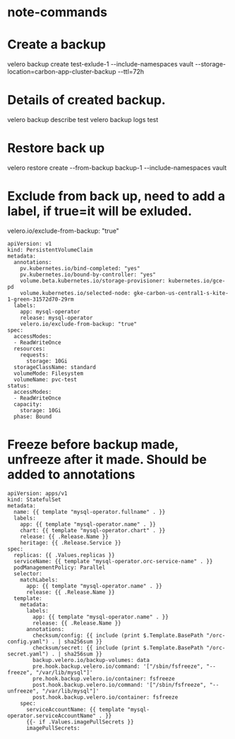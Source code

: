 # note-commands

# Create a backup 
velero backup create test-exlude-1 --include-namespaces vault --storage-location=carbon-app-cluster-backup --ttl=72h

# Details of created backup. 
velero backup describe test 
velero backup logs test 

# Restore back up  
velero restore create --from-backup backup-1 --include-namespaces vault

# Exclude from back up, need to add a label, if true=it will be exluded.
velero.io/exclude-from-backup: "true"

```
apiVersion: v1
kind: PersistentVolumeClaim
metadata:
  annotations:
    pv.kubernetes.io/bind-completed: "yes"
    pv.kubernetes.io/bound-by-controller: "yes"
    volume.beta.kubernetes.io/storage-provisioner: kubernetes.io/gce-pd
    volume.kubernetes.io/selected-node: gke-carbon-us-central1-s-kite-1-green-31572d70-29rm
  labels:
    app: mysql-operator
    release: mysql-operator
    velero.io/exclude-from-backup: "true"
spec:
  accessModes:
  - ReadWriteOnce
  resources:
    requests:
      storage: 10Gi
  storageClassName: standard
  volumeMode: Filesystem
  volumeName: pvc-test
status:
  accessModes:
  - ReadWriteOnce
  capacity:
    storage: 10Gi
  phase: Bound    
```

# Freeze before backup made, unfreeze after it made. Should be added to annotations
```
apiVersion: apps/v1
kind: StatefulSet
metadata:
  name: {{ template "mysql-operator.fullname" . }}
  labels:
    app: {{ template "mysql-operator.name" . }}
    chart: {{ template "mysql-operator.chart" . }}
    release: {{ .Release.Name }}
    heritage: {{ .Release.Service }}
spec:
  replicas: {{ .Values.replicas }}
  serviceName: {{ template "mysql-operator.orc-service-name" . }}
  podManagementPolicy: Parallel
  selector:
    matchLabels:
      app: {{ template "mysql-operator.name" . }}
      release: {{ .Release.Name }}
  template:
    metadata:
      labels:
        app: {{ template "mysql-operator.name" . }}
        release: {{ .Release.Name }}
      annotations:
        checksum/config: {{ include (print $.Template.BasePath "/orc-config.yaml") . | sha256sum }}
        checksum/secret: {{ include (print $.Template.BasePath "/orc-secret.yaml") . | sha256sum }}
        backup.velero.io/backup-volumes: data
        pre.hook.backup.velero.io/command: '["/sbin/fsfreeze", "--freeze", "/var/lib/mysql"]'
        pre.hook.backup.velero.io/container: fsfreeze
        post.hook.backup.velero.io/command: '["/sbin/fsfreeze", "--unfreeze", "/var/lib/mysql"]'
        post.hook.backup.velero.io/container: fsfreeze
    spec:
      serviceAccountName: {{ template "mysql-operator.serviceAccountName" . }}
      {{- if .Values.imagePullSecrets }}
      imagePullSecrets:                                                       
```